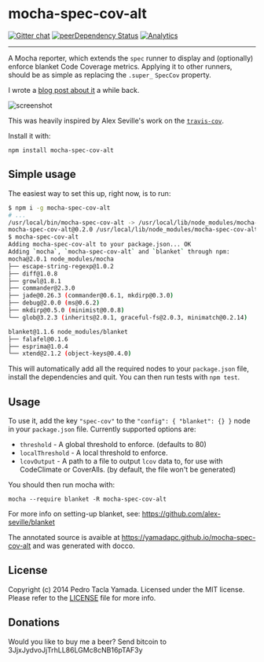 mocha-spec-cov-alt
==================
[![Gitter chat](https://badges.gitter.im/yamadapc/mocha-spec-cov-alt.png)](https://gitter.im/yamadapc/mocha-spec-cov-alt)
[![peerDependency Status](https://david-dm.org/yamadapc/mocha-spec-cov-alt/peer-status.svg)](https://david-dm.org/yamadapc/mocha-spec-cov-alt#info=peerDependencies)
[![Analytics](https://ga-beacon.appspot.com/UA-54450544-1/mocha-spec-cov-alt/README)](https://github.com/igrigorik/ga-beacon)
- - -

A Mocha reporter, which extends the `spec` runner to display and (optionally)
enforce blanket Code Coverage metrics. Applying it to other runners, should
be as simple as replacing the `.super_` `SpecCov` property.

I wrote a [blog post about it](http://blog.yamadapc.com.br/code-coverage-enforcement-for-nodejs)
a while back.

![screenshot](screenshot.png)

This was heavily inspired by Alex Seville's work on the
[`travis-cov`](https://github.com/alex-seville/travis-cov).

Install it with:
```
npm install mocha-spec-cov-alt
```

## Simple usage
The easiest way to set this up, right now, is to run:
```bash
$ npm i -g mocha-spec-cov-alt
# ...
/usr/local/bin/mocha-spec-cov-alt -> /usr/local/lib/node_modules/mocha-spec-cov-alt/bin/index.js
mocha-spec-cov-alt@0.2.0 /usr/local/lib/node_modules/mocha-spec-cov-alt
$ mocha-spec-cov-alt
Adding mocha-spec-cov-alt to your package.json... OK
Adding `mocha`, `mocha-spec-cov-alt` and `blanket` through npm:
mocha@2.0.1 node_modules/mocha
├── escape-string-regexp@1.0.2
├── diff@1.0.8
├── growl@1.8.1
├── commander@2.3.0
├── jade@0.26.3 (commander@0.6.1, mkdirp@0.3.0)
├── debug@2.0.0 (ms@0.6.2)
├── mkdirp@0.5.0 (minimist@0.0.8)
└── glob@3.2.3 (inherits@2.0.1, graceful-fs@2.0.3, minimatch@0.2.14)

blanket@1.1.6 node_modules/blanket
├── falafel@0.1.6
├── esprima@1.0.4
└── xtend@2.1.2 (object-keys@0.4.0)
```

This will automatically add all the required nodes to your `package.json` file,
install the dependencies and quit. You can then run tests with `npm test`.

## Usage

To use it, add the key `"spec-cov"` to the `"config": { "blanket": {} }` node
in your `package.json` file. Currently supported options are:

- `threshold` - A global threshold to enforce. (defaults to 80)
- `localThreshold` - A local threshold to enforce.
- `lcovOutput` - A path to a file to output `lcov` data to, for use with
  CodeClimate or CoverAlls. (by default, the file won't be generated)

You should then run mocha with:
```
mocha --require blanket -R mocha-spec-cov-alt
```

For more info on setting-up blanket, see: https://github.com/alex-seville/blanket

The annotated source is avaible at https://yamadapc.github.io/mocha-spec-cov-alt
and was generated with docco.

## License
Copyright (c) 2014 Pedro Tacla Yamada. Licensed under the MIT license.
Please refer to the [LICENSE](LICENSE) file for more info.

## Donations
Would you like to buy me a beer? Send bitcoin to 3JjxJydvoJjTrhLL86LGMc8cNB16pTAF3y
